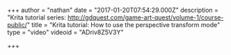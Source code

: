 +++
author = "nathan"
date = "2017-01-20T07:54:29.000Z"
description = "Krita tutorial series: http://gdquest.com/game-art-quest/volume-1/course-public/"
title = "Krita tutorial: How to use the perspective transform mode"
type = "video"
videoid = "ADriv8Z5V3Y"

+++

